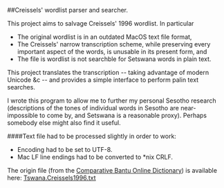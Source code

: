 ##Creissels' wordlist parser and searcher.

This project aims to salvage Creissels' 1996 wordlist. In particular
* The original wordlist is in an outdated MacOS text file format, 
* The Creissels' narrow transcription scheme, while preserving every important aspect of the words, is unusable in its present form, and
* The file is wordlist is not searchble for Setswana words in plain text.

This project translates the transcription -- taking advantage of modern Unicode &c -- and provides a simple interface to perform palin text searches.

I wrote this program to allow me to further my personal Sesotho research (descriptions of the tones of individual words in Sesotho are near-impossible 
to come by, and Setswana is a reasonable proxy). Perhaps somebody else might also find it useful.

####Text file had to be processed slightly in order to work:
* Encoding had to be set to UTF-8.
* Mac LF line endings had to be converted to *nix CRLF.

The origin file (from the [Comparative Bantu Online Dictionary](http://www.cbold.ish-lyon.cnrs.fr/)) is available here:
  [Tswana.Creissels1996.txt](http://www.cbold.ish-lyon.cnrs.fr/Load.aspx?Langue=Tswana&Type=Text&Fichier=Tswana.Creissels1996.txt)
